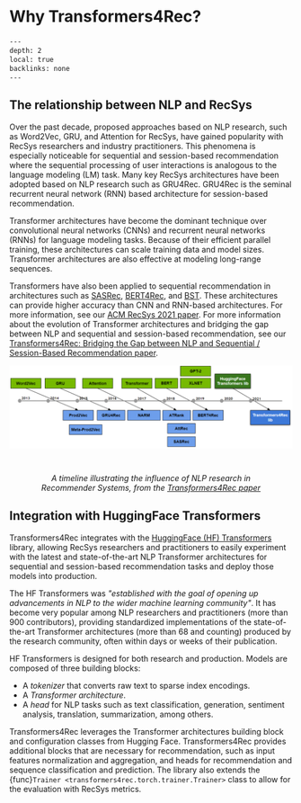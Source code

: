 # Why Transformers4Rec?

```{contents}
---
depth: 2
local: true
backlinks: none
---
```

## The relationship between NLP and RecSys

Over the past decade, proposed approaches based on NLP research, such as Word2Vec, GRU, and Attention for RecSys, have gained popularity with RecSys researchers and industry practitioners.
This phenomena is especially noticeable for sequential and session-based recommendation where the sequential processing of user interactions is analogous to the language modeling (LM) task.
Many key RecSys architectures have been adopted based on NLP research such as GRU4Rec.
GRU4Rec is the seminal recurrent neural network (RNN) based architecture for session-based recommendation.

Transformer architectures have become the dominant technique over convolutional neural networks (CNNs) and recurrent neural networks (RNNs) for language modeling tasks.
Because of their efficient parallel training, these architectures can scale training data and model sizes.
Transformer architectures are also effective at modeling long-range sequences.

Transformers have also been applied to sequential recommendation in architectures such as [SASRec](https://arxiv.org/abs/1808.09781), [BERT4Rec](https://arxiv.org/abs/1904.06690), and [BST](https://arxiv.org/pdf/1905.06874.pdf%C2%A0).
These architectures can provide higher accuracy than CNN and RNN-based architectures.
For more information, see our [ACM RecSys 2021 paper](https://dl.acm.org/doi/10.1145/3460231.3474255).
For more information about the evolution of Transformer architectures and bridging the gap between NLP and sequential and session-based recommendation, see our [Transformers4Rec: Bridging the Gap between NLP and Sequential / Session-Based Recommendation paper](https://dl.acm.org/doi/10.1145/3460231.3474255).

<img src="_images/nlp_x_recsys.png" alt="A timeline illustrating the influence of NLP research in Recommender Systems" style="width:800px;display:block;margin-left:auto;margin-right:auto;"/><br>

<div style="text-align: center; margin: 20pt">
<figcaption style="font-style: italic;">A timeline illustrating the influence of NLP research in Recommender Systems, from the <a href="https://dl.acm.org/doi/10.1145/3460231.3474255)">Transformers4Rec paper</a></figcaption>
</div>

## Integration with HuggingFace Transformers

Transformers4Rec integrates with the [HuggingFace (HF) Transformers](https://github.com/huggingface/transformers) library, allowing RecSys researchers and practitioners to easily experiment with the latest and state-of-the-art NLP Transformer architectures for sequential and session-based recommendation tasks and deploy those models into production.

The HF Transformers was *"established with the goal of opening up advancements in NLP to the wider machine learning community"*. It has become very popular among NLP researchers and practitioners (more than 900 contributors), providing standardized implementations of the state-of-the-art Transformer architectures (more than 68 and counting) produced by the research community, often within days or weeks of their publication.

HF Transformers is designed for both research and production. Models are composed of three building blocks:

* A *tokenizer* that converts raw text to sparse index encodings.
* A *Transformer architecture*.
* A *head* for NLP tasks such as text classification, generation, sentiment analysis, translation, summarization, among others.

Transformers4Rec leverages the Transformer architectures building block and configuration classes from Hugging Face.
Transformers4Rec provides additional blocks that are necessary for recommendation, such as input features normalization and aggregation, and heads for recommendation and sequence classification and prediction.
The library also extends the {func}`Trainer <transformers4rec.torch.trainer.Trainer>` class to allow for the evaluation with RecSys metrics.

